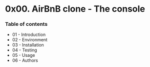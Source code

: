 # 0x00. AirBnB clone - The console
### Table of contents
- 01 - Introduction
- 02 - Environment
- 03 - Installation
- 04 - Testing
- 05 - Usage
- 06 - Authors
